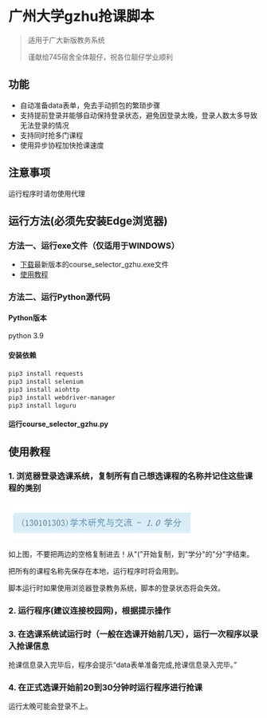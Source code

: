 # 广州大学gzhu抢课脚本

> 适用于广大新版教务系统
>
> 谨献给745宿舍全体靓仔，祝各位靓仔学业顺利

## 功能

- 自动准备data表单，免去手动抓包的繁琐步骤
- 支持提前登录并能够自动保持登录状态，避免因登录太晚，登录人数太多导致无法登录的情况
- 支持同时抢多门课程
- 使用异步协程加快抢课速度

## 注意事项

运行程序时请勿使用代理

## 运行方法(必须先安装Edge浏览器)

### 方法一、运行exe文件（仅适用于WINDOWS）

- [下载](https://github.com/LihaoLikeOrangeJuice/course_selector_gzhu/releases)最新版本的course_selector_gzhu.exe文件
- [使用教程](#使用教程)

### 方法二、运行Python源代码

#### Python版本

python 3.9

#### 安装依赖

```shell
pip3 install requests
pip3 install selenium
pip3 install aiohttp
pip3 install webdriver-manager
pip3 install loguru
```

#### 运行course_selector_gzhu.py

## 使用教程

### 1. 浏览器登录选课系统，复制所有自己想选课程的名称并记住这些课程的类别

![1](assets/1.png)

如上图，不要把两边的空格复制进去！从"("开始复制，到"学分"的"分"字结束。

把所有的课程名称先保存在本地，运行程序时将会用到。

脚本运行时如果使用浏览器登录教务系统，脚本的登录状态将会失效。

### 2. 运行程序(建议连接校园网)，根据提示操作

### 3. 在选课系统试运行时（一般在选课开始前几天），运行一次程序以录入抢课信息

抢课信息录入完毕后，程序会提示“data表单准备完成,抢课信息录入完毕。”

### 4. 在正式选课开始前20到30分钟时运行程序进行抢课

运行太晚可能会登录不上。
